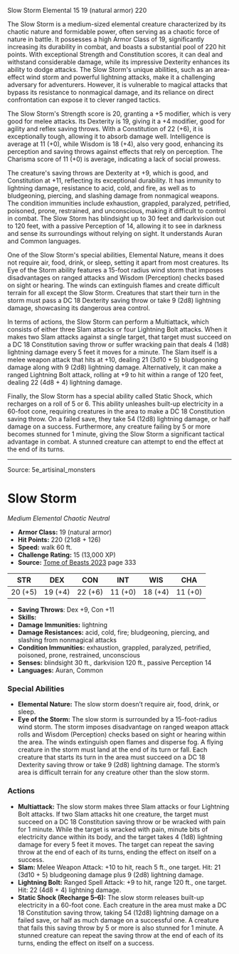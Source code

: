 <MonsterName/>Slow Storm</MonsterName>
<CreatureType/>Elemental</CreatureType>
<CR/>15</CR>
<AC/>19 (natural armor)</AC>
<HP/>220</HP>
<summary>The Slow Storm is a medium-sized elemental creature characterized by its chaotic nature and formidable power, often serving as a chaotic force of nature in battle. It possesses a high Armor Class of 19, significantly increasing its durability in combat, and boasts a substantial pool of 220 hit points. With exceptional Strength and Constitution scores, it can deal and withstand considerable damage, while its impressive Dexterity enhances its ability to dodge attacks. The Slow Storm's unique abilities, such as an area-effect wind storm and powerful lightning attacks, make it a challenging adversary for adventurers. However, it is vulnerable to magical attacks that bypass its resistance to nonmagical damage, and its reliance on direct confrontation can expose it to clever ranged tactics.</summary>

<detail>

The Slow Storm's Strength score is 20, granting a +5 modifier, which is very good for melee attacks. Its Dexterity is 19, giving it a +4 modifier, good for agility and reflex saving throws. With a Constitution of 22 (+6), it is exceptionally tough, allowing it to absorb damage well. Intelligence is average at 11 (+0), while Wisdom is 18 (+4), also very good, enhancing its perception and saving throws against effects that rely on perception. The Charisma score of 11 (+0) is average, indicating a lack of social prowess.

The creature's saving throws are Dexterity at +9, which is good, and Constitution at +11, reflecting its exceptional durability. It has immunity to lightning damage, resistance to acid, cold, and fire, as well as to bludgeoning, piercing, and slashing damage from nonmagical weapons. The condition immunities include exhaustion, grappled, paralyzed, petrified, poisoned, prone, restrained, and unconscious, making it difficult to control in combat. The Slow Storm has blindsight up to 30 feet and darkvision out to 120 feet, with a passive Perception of 14, allowing it to see in darkness and sense its surroundings without relying on sight. It understands Auran and Common languages.

One of the Slow Storm's special abilities, Elemental Nature, means it does not require air, food, drink, or sleep, setting it apart from most creatures. Its Eye of the Storm ability features a 15-foot radius wind storm that imposes disadvantages on ranged attacks and Wisdom (Perception) checks based on sight or hearing. The winds can extinguish flames and create difficult terrain for all except the Slow Storm. Creatures that start their turn in the storm must pass a DC 18 Dexterity saving throw or take 9 (2d8) lightning damage, showcasing its dangerous area control.

In terms of actions, the Slow Storm can perform a Multiattack, which consists of either three Slam attacks or four Lightning Bolt attacks. When it makes two Slam attacks against a single target, that target must succeed on a DC 18 Constitution saving throw or suffer wracking pain that deals 4 (1d8) lightning damage every 5 feet it moves for a minute. The Slam itself is a melee weapon attack that hits at +10, dealing 21 (3d10 + 5) bludgeoning damage along with 9 (2d8) lightning damage. Alternatively, it can make a ranged Lightning Bolt attack, rolling at +9 to hit within a range of 120 feet, dealing 22 (4d8 + 4) lightning damage.

Finally, the Slow Storm has a special ability called Static Shock, which recharges on a roll of 5 or 6. This ability unleashes built-up electricity in a 60-foot cone, requiring creatures in the area to make a DC 18 Constitution saving throw. On a failed save, they take 54 (12d8) lightning damage, or half damage on a success. Furthermore, any creature failing by 5 or more becomes stunned for 1 minute, giving the Slow Storm a significant tactical advantage in combat. A stunned creature can attempt to end the effect at the end of its turns.</detail>



---

Source: 5e_artisinal_monsters

# Slow Storm

*Medium* *Elemental* *Chaotic Neutral*

- **Armor Class:** 19 (natural armor)
- **Hit Points:** 220 (21d8 + 126)
- **Speed:** walk 60 ft.
- **Challenge Rating:** 15 (13,000 XP)
- **Source:** [Tome of Beasts 2023](https://koboldpress.com/kpstore/product/tome-of-beasts-1-2023-edition/) page 333

| STR | DEX | CON | INT | WIS | CHA |
| --- | --- | --- | --- | --- | --- |
| 20 (+5) | 19 (+4) | 22 (+6) | 11 (+0) | 18 (+4) | 11 (+0) |

- **Saving Throws**: Dex +9, Con +11
- **Skills:** 
- **Damage Immunities:** lightning
- **Damage Resistances:** acid, cold, fire; bludgeoning, piercing, and slashing from nonmagical attacks
- **Condition Immunities:** exhaustion, grappled, paralyzed, petrified, poisoned, prone, restrained, unconscious
- **Senses:** blindsight 30 ft., darkvision 120 ft., passive Perception 14
- **Languages:** Auran, Common

### Special Abilities

- **Elemental Nature:** The slow storm doesn’t require air, food, drink, or sleep.
- **Eye of the Storm:** The slow storm is surrounded by a 15-foot-radius wind storm. The storm imposes disadvantage on ranged weapon attack rolls and Wisdom (Perception) checks based on sight or hearing within the area. The winds extinguish open flames and disperse fog. A flying creature in the storm must land at the end of its turn or fall. Each creature that starts its turn in the area must succeed on a DC 18 Dexterity saving throw or take 9 (2d8) lightning damage. The storm’s area is difficult terrain for any creature other than the slow storm.

### Actions

- **Multiattack:** The slow storm makes three Slam attacks or four Lightning Bolt attacks. If two Slam attacks hit one creature, the target must succeed on a DC 18 Constitution saving throw or be wracked with pain for 1 minute. While the target is wracked with pain, minute bits of electricity dance within its body, and the target takes 4 (1d8) lightning damage for every 5 feet it moves. The target can repeat the saving throw at the end of each of its turns, ending the effect on itself on a success.
- **Slam:** Melee Weapon Attack: +10 to hit, reach 5 ft., one target. Hit: 21 (3d10 + 5) bludgeoning damage plus 9 (2d8) lightning damage.
- **Lightning Bolt:** Ranged Spell Attack: +9 to hit, range 120 ft., one target. Hit: 22 (4d8 + 4) lightning damage.
- **Static Shock (Recharge 5–6):** The slow storm releases built-up electricity in a 60-foot cone. Each creature in the area must make a DC 18 Constitution saving throw, taking 54 (12d8) lightning damage on a failed save, or half as much damage on a successful one. A creature that fails this saving throw by 5 or more is also stunned for 1 minute. A stunned creature can repeat the saving throw at the end of each of its turns, ending the effect on itself on a success.


